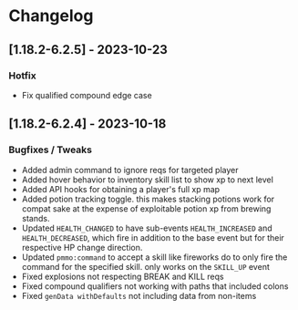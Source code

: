 # Changelog

## [1.18.2-6.2.5] - 2023-10-23
### Hotfix
- Fix qualified compound edge case

## [1.18.2-6.2.4] - 2023-10-18
### Bugfixes / Tweaks
- Added admin command to ignore reqs for targeted player
- Added hover behavior to inventory skill list to show xp to next level
- Added API hooks for obtaining a player's full xp map
- Added potion tracking toggle.  this makes stacking potions work for compat sake at the expense of exploitable potion xp from brewing stands.
- Updated `HEALTH_CHANGED` to have sub-events `HEALTH_INCREASED` and `HEALTH_DECREASED`, which fire in addition to the base event but for their respective HP change direction.
- Updated `pmmo:command` to accept a skill like fireworks do to only fire the command for the specified skill.  only works on the `SKILL_UP` event
- Fixed explosions not respecting BREAK and KILL reqs
- Fixed compound qualifiers not working with paths that included colons
- Fixed `genData withDefaults` not including data from non-items

